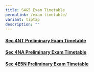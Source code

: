 ```yaml
---
title: S4&5 Exam Timetable
permalink: /exam-timetable/
variant: tiptap
description: ""
---
```

<h4><a href="/files/2024/Exam Timetable/2024_Sec_4T_Preliminary_Exam_Timetable_updated_28_Jun.pdf" rel="noopener noreferrer nofollow" target="_blank">Sec 4NT Preliminary Exam Timetable</a></h4>
<h4><a href="/files/2024/Exam Timetable/2024_Sec_4N_Preliminary_Exam_Timetable_updated_28_Jun.pdf" rel="noopener noreferrer nofollow" target="_blank">Sec 4NA Preliminary Exam Timetable</a></h4>
<h4><a href="/files/2024/Exam Timetable/2024_Sec_4E5N_Preliminary_Exam_Timetable_updated_7_Aug.pdf" rel="noopener noreferrer nofollow" target="_blank">Sec 4E5N Preliminary Exam Timetable</a></h4>
<p></p>